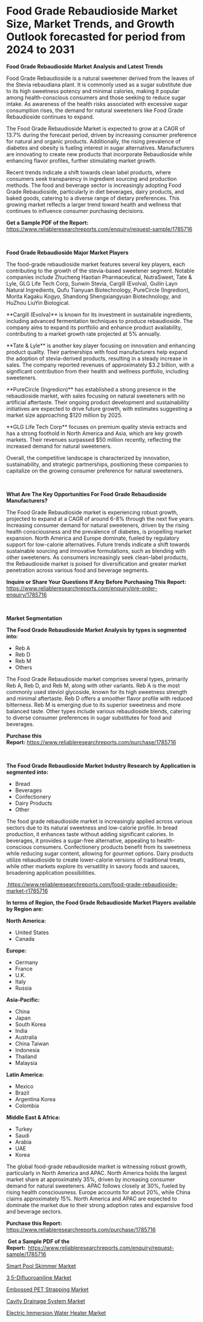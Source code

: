 <p><h1>Food Grade Rebaudioside Market Size, Market Trends, and Growth Outlook forecasted for period from 2024 to 2031</h1></p><p><strong>Food Grade Rebaudioside Market Analysis and Latest Trends</strong></p>
<p><p>Food Grade Rebaudioside is a natural sweetener derived from the leaves of the Stevia rebaudiana plant. It is commonly used as a sugar substitute due to its high sweetness potency and minimal calories, making it popular among health-conscious consumers and those seeking to reduce sugar intake. As awareness of the health risks associated with excessive sugar consumption rises, the demand for natural sweeteners like Food Grade Rebaudioside continues to expand.</p><p>The Food Grade Rebaudioside Market is expected to grow at a CAGR of 13.7% during the forecast period, driven by increasing consumer preference for natural and organic products. Additionally, the rising prevalence of diabetes and obesity is fueling interest in sugar alternatives. Manufacturers are innovating to create new products that incorporate Rebaudioside while enhancing flavor profiles, further stimulating market growth.</p><p>Recent trends indicate a shift towards clean label products, where consumers seek transparency in ingredient sourcing and production methods. The food and beverage sector is increasingly adopting Food Grade Rebaudioside, particularly in diet beverages, dairy products, and baked goods, catering to a diverse range of dietary preferences. This growing market reflects a larger trend toward health and wellness that continues to influence consumer purchasing decisions.</p></p>
<p><strong>Get a Sample PDF of the Report:&nbsp;</strong> <a href="https://www.reliableresearchreports.com/enquiry/request-sample/1785716?utm_campaign=37&utm_medium=2&utm_source=Github&utm_content=ia&utm_term=18102024&utm_id=food-grade-rebaudioside">https://www.reliableresearchreports.com/enquiry/request-sample/1785716</a></p>
<p>&nbsp;</p>
<p><strong>Food Grade Rebaudioside Major Market Players</strong></p>
<p><p>The food-grade rebaudioside market features several key players, each contributing to the growth of the stevia-based sweetener segment. Notable companies include Zhucheng Haotian Pharmaceutical, NutraSweet, Tate & Lyle, GLG Life Tech Corp, Sunwin Stevia, Cargill (Evolva), Guilin Layn Natural Ingredients, Qufu Tianyuan Biotechnology, PureCircle (Ingredion), Morita Kagaku Kogyo, Shandong Shengxiangyuan Biotechnology, and HuZhou LiuYin Biological.</p><p>**Cargill (Evolva)** is known for its investment in sustainable ingredients, including advanced fermentation techniques to produce rebaudioside. The company aims to expand its portfolio and enhance product availability, contributing to a market growth rate projected at 5% annually.</p><p>**Tate & Lyle** is another key player focusing on innovation and enhancing product quality. Their partnerships with food manufacturers help expand the adoption of stevia-derived products, resulting in a steady increase in sales. The company reported revenues of approximately $3.2 billion, with a significant contribution from their health and wellness portfolio, including sweeteners.</p><p>**PureCircle (Ingredion)** has established a strong presence in the rebaudioside market, with sales focusing on natural sweeteners with no artificial aftertaste. Their ongoing product development and sustainability initiatives are expected to drive future growth, with estimates suggesting a market size approaching $120 million by 2025.</p><p>**GLG Life Tech Corp** focuses on premium quality stevia extracts and has a strong foothold in North America and Asia, which are key growth markets. Their revenues surpassed $50 million recently, reflecting the increased demand for natural sweeteners. </p><p>Overall, the competitive landscape is characterized by innovation, sustainability, and strategic partnerships, positioning these companies to capitalize on the growing consumer preference for natural sweeteners.</p></p>
<p>&nbsp;</p>
<p><strong>What Are The Key Opportunities For Food Grade Rebaudioside Manufacturers?</strong></p>
<p><p>The Food Grade Rebaudioside market is experiencing robust growth, projected to expand at a CAGR of around 6-8% through the next five years. Increasing consumer demand for natural sweeteners, driven by the rising health consciousness and the prevalence of diabetes, is propelling market expansion. North America and Europe dominate, fueled by regulatory support for low-calorie alternatives. Future trends indicate a shift towards sustainable sourcing and innovative formulations, such as blending with other sweeteners. As consumers increasingly seek clean-label products, the Rebaudioside market is poised for diversification and greater market penetration across various food and beverage segments.</p></p>
<p><strong>Inquire or Share Your Questions If Any Before Purchasing This Report:</strong> <a href="https://www.reliableresearchreports.com/enquiry/pre-order-enquiry/1785716?utm_campaign=37&utm_medium=2&utm_source=Github&utm_content=ia&utm_term=18102024&utm_id=food-grade-rebaudioside">https://www.reliableresearchreports.com/enquiry/pre-order-enquiry/1785716</a></p>
<p>&nbsp;</p>
<p><strong>Market Segmentation</strong></p>
<p><strong>The Food Grade Rebaudioside Market Analysis by types is segmented into:</strong></p>
<p><ul><li>Reb A</li><li>Reb D</li><li>Reb M</li><li>Others</li></ul></p>
<p><p>The Food Grade Rebaudioside market comprises several types, primarily Reb A, Reb D, and Reb M, along with other variants. Reb A is the most commonly used steviol glycoside, known for its high sweetness strength and minimal aftertaste. Reb D offers a smoother flavor profile with reduced bitterness. Reb M is emerging due to its superior sweetness and more balanced taste. Other types include various rebaudioside blends, catering to diverse consumer preferences in sugar substitutes for food and beverages.</p></p>
<p><strong>Purchase this Report:&nbsp;</strong><a href="https://www.reliableresearchreports.com/purchase/1785716?utm_campaign=37&utm_medium=2&utm_source=Github&utm_content=ia&utm_term=18102024&utm_id=food-grade-rebaudioside">https://www.reliableresearchreports.com/purchase/1785716</a></p>
<p>&nbsp;</p>
<p><strong>The Food Grade Rebaudioside Market Industry Research by Application is segmented into:</strong></p>
<p><ul><li>Bread</li><li>Beverages</li><li>Confectionery</li><li>Dairy Products</li><li>Other</li></ul></p>
<p><p>The food grade rebaudioside market is increasingly applied across various sectors due to its natural sweetness and low-calorie profile. In bread production, it enhances taste without adding significant calories. In beverages, it provides a sugar-free alternative, appealing to health-conscious consumers. Confectionery products benefit from its sweetness while reducing sugar content, allowing for gourmet options. Dairy products utilize rebaudioside to create lower-calorie versions of traditional treats, while other markets explore its versatility in savory foods and sauces, broadening application possibilities.</p></p>
<p><a href="https://www.reliableresearchreports.com/food-grade-rebaudioside-market-r1785716?utm_campaign=37&utm_medium=2&utm_source=Github&utm_content=ia&utm_term=18102024&utm_id=food-grade-rebaudioside">&nbsp;https://www.reliableresearchreports.com/food-grade-rebaudioside-market-r1785716</a></p>
<p><strong>In terms of Region, the Food Grade Rebaudioside Market Players available by Region are:</strong></p>
<p>
    <p> <strong> North America: </strong>
        <ul>
            <li>United States</li>
            <li>Canada</li>
        </ul>
        </p> 
    <p> <strong> Europe: </strong>
        <ul>
            <li>Germany</li>
            <li>France</li>
            <li>U.K.</li>
            <li>Italy</li>
            <li>Russia</li>
        </ul>
        </p> 
    <p> <strong> Asia-Pacific: </strong>
        <ul>
            <li>China</li>
            <li>Japan</li>
            <li>South Korea</li>
            <li>India</li>
            <li>Australia</li>
            <li>China Taiwan</li>
            <li>Indonesia</li>
            <li>Thailand</li>
            <li>Malaysia</li>
        </ul>
        </p> 
    <p> <strong> Latin America: </strong>
        <ul>
            <li>Mexico</li>
            <li>Brazil</li>
            <li>Argentina Korea</li>
            <li>Colombia</li>
        </ul>
        </p> 
    <p> <strong> Middle East & Africa: </strong>
        <ul>
            <li>Turkey</li>
            <li>Saudi</li>
            <li>Arabia</li>
            <li>UAE</li>
            <li>Korea</li>
        </ul>
    </p>
    </p>
<p><p>The global food-grade rebaudioside market is witnessing robust growth, particularly in North America and APAC. North America holds the largest market share at approximately 35%, driven by increasing consumer demand for natural sweeteners. APAC follows closely at 30%, fueled by rising health consciousness. Europe accounts for about 20%, while China claims approximately 15%. North America and APAC are expected to dominate the market due to their strong adoption rates and expansive food and beverage sectors.</p></p>
<p><strong>Purchase this Report: </strong><a href="https://www.reliableresearchreports.com/purchase/1785716?utm_campaign=37&utm_medium=2&utm_source=Github&utm_content=ia&utm_term=18102024&utm_id=food-grade-rebaudioside">https://www.reliableresearchreports.com/purchase/1785716</a></p>
<p>&nbsp;<strong>Get a Sample PDF of the Report:&nbsp;&nbsp;</strong><a href="https://www.reliableresearchreports.com/enquiry/request-sample/1785716?utm_campaign=37&utm_medium=2&utm_source=Github&utm_content=ia&utm_term=18102024&utm_id=food-grade-rebaudioside">https://www.reliableresearchreports.com/enquiry/request-sample/1785716</a></p>
<p><strong></strong></p>
<p><p><a href="https://issuu.com/reportprime-2/docs/smart-pool-skimmer-market-size-2030_ea981df6a302ca?utm_campaign=37&utm_medium=2&utm_source=Github&utm_content=ia&utm_term=18102024&utm_id=food-grade-rebaudioside">Smart Pool Skimmer Market</a></p><p><a href="https://github.com/jennyt6m/Market-Research-Report-List-1/blob/main/35-difluoroaniline-market.md?utm_campaign=37&utm_medium=2&utm_source=Github&utm_content=ia&utm_term=18102024&utm_id=food-grade-rebaudioside">3,5-Difluoroaniline Market</a></p><p><a href="https://github.com/MegiMusaj575/Market-Research-Report-List-1/blob/main/embossed-pet-strapping-market.md?utm_campaign=37&utm_medium=2&utm_source=Github&utm_content=ia&utm_term=18102024&utm_id=food-grade-rebaudioside">Embossed PET Strapping Market</a></p><p><a href="https://issuu.com/reportprime-2/docs/cavity-drainage-system-market-size-_24f2d676ec0ebb?utm_campaign=37&utm_medium=2&utm_source=Github&utm_content=ia&utm_term=18102024&utm_id=food-grade-rebaudioside">Cavity Drainage System Market</a></p><p><a href="https://www.linkedin.com/pulse/electric-immersion-water-heater-market-size-share-growth-analysis-sqnxf?utm_campaign=37&utm_medium=2&utm_source=Github&utm_content=ia&utm_term=18102024&utm_id=food-grade-rebaudioside">Electric Immersion Water Heater Market</a></p></p>